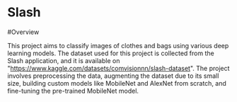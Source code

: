 # Slash
#Overview

This project aims to classify images of clothes and bags using various deep learning models. The dataset used for this project is collected from the Slash application, and it is available on "https://www.kaggle.com/datasets/comvisionnn/slash-dataset". The project involves preprocessing the data, augmenting the dataset due to its small size, building custom models like MobileNet and AlexNet from scratch, and fine-tuning the pre-trained MobileNet model.

